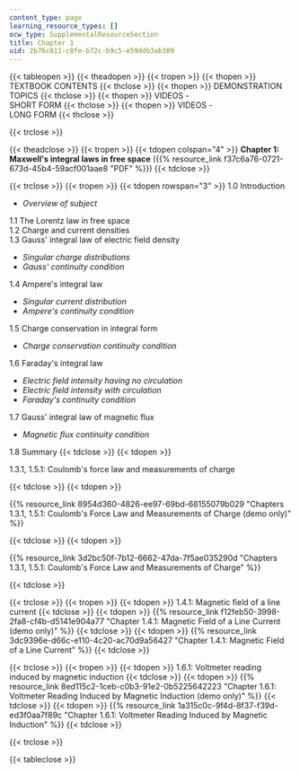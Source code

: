 ```yaml
---
content_type: page
learning_resource_types: []
ocw_type: SupplementalResourceSection
title: Chapter 1
uid: 2b76c811-c8fe-b72c-b9c5-e59ddb3ab309
---
```


{{< tableopen >}}
{{< theadopen >}}
{{< tropen >}}
{{< thopen >}}
TEXTBOOK CONTENTS
{{< thclose >}}
{{< thopen >}}
DEMONSTRATION TOPICS
{{< thclose >}}
{{< thopen >}}
VIDEOS -  
SHORT FORM
{{< thclose >}}
{{< thopen >}}
VIDEOS -  
LONG FORM
{{< thclose >}}

{{< trclose >}}

{{< theadclose >}}
{{< tropen >}}
{{< tdopen colspan="4" >}}
**Chapter 1: Maxwell's integral laws in free space** ({{% resource_link f37c6a76-0721-673d-45b4-59acf001aae8 "PDF" %}})
{{< tdclose >}}

{{< trclose >}}
{{< tropen >}}
{{< tdopen rowspan="3" >}}
1.0 Introduction

*   _Overview of subject_

1.1 The Lorentz law in free space  
1.2 Charge and current densities  
1.3 Gauss' integral law of electric field density

*   _Singular charge distributions_
*   _Gauss' continuity condition_

1.4 Ampere's integral law

*   _Singular current distribution_
*   _Ampere's continuity condition_

1.5 Charge conservation in integral form

*   _Charge conservation continuity condition_

1.6 Faraday's integral law

*   _Electric field intensity having no circulation_
*   _Electric field intensity with circulation_
*   _Faraday's continuity condition_

1.7 Gauss' integral law of magnetic flux

*   _Magnetic flux continuity condition_

1.8 Summary
{{< tdclose >}}
{{< tdopen >}}


1.3.1, 1.5.1: Coulomb's force law and measurements of charge


{{< tdclose >}}
{{< tdopen >}}


{{% resource_link 8954d360-4826-ee97-69bd-68155079b029 "Chapters 1.3.1, 1.5.1: Coulomb's Force Law and Measurements of Charge (demo only)" %}}


{{< tdclose >}}
{{< tdopen >}}


{{% resource_link 3d2bc50f-7b12-6662-47da-7f5ae035290d "Chapters 1.3.1, 1.5.1: Coulomb's Force Law and Measurements of Charge" %}}


{{< tdclose >}}

{{< trclose >}}
{{< tropen >}}
{{< tdopen >}}
1.4.1: Magnetic field of a line current
{{< tdclose >}}
{{< tdopen >}}
{{% resource_link f12feb50-3998-2fa8-cf4b-d5141e904a77 "Chapter 1.4.1: Magnetic Field of a Line Current (demo only)" %}}
{{< tdclose >}}
{{< tdopen >}}
{{% resource_link 3dc9396e-d66c-e110-4c20-ac70d9a56427 "Chapter 1.4.1: Magnetic Field of a Line Current" %}}
{{< tdclose >}}

{{< trclose >}}
{{< tropen >}}
{{< tdopen >}}
1.6.1: Voltmeter reading induced by magnetic induction
{{< tdclose >}}
{{< tdopen >}}
{{% resource_link 8ed115c2-1ceb-c0b3-91e2-0b5225642223 "Chapter 1.6.1: Voltmeter Reading Induced by Magnetic Induction (demo only)" %}}
{{< tdclose >}}
{{< tdopen >}}
{{% resource_link 1a315c0c-9f4d-8f37-f39d-ed3f0aa7f89c "Chapter 1.6.1: Voltmeter Reading Induced by Magnetic Induction" %}}
{{< tdclose >}}

{{< trclose >}}

{{< tableclose >}}